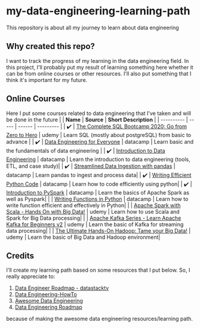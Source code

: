 # my-data-engineering-learning-path
This repository is about all my journey to learn about data engineering

## Why created this repo?
I want to track the progress of my learning in the data engineering field. In this project, I'll probably put my result of learning something here whether it can be from online courses or other resources. I'll also put something that I think it's important for my future.

## Online Courses
Here I put some courses related to data engineering that I've taken and will be done in the future
|  | **Name** | **Source** | **Short Description** | 
| ---------- | ----- | ------ | --------- |
| ✔️ | [The Complete SQL Bootcamp 2020: Go from Zero to Hero](https://www.udemy.com/course/the-complete-sql-bootcamp/)  | udemy  | Learn SQL (mostly about postgreSQL) from basic to advance |
| ✔️ | [Data Engineering for Everyone](https://learn.datacamp.com/courses/data-engineering-for-everyone)  | datacamp  | Learn basic and the fundamentals of data engineering |
| ✔️ | [Introduction to Data Engineering](https://learn.datacamp.com/courses/introduction-to-data-engineering)  | datacamp  | Learn the introduction to data engineering (tools, ETL, and case study)|
| ✔️ | [Streamlined Data Ingestion with pandas](https://learn.datacamp.com/courses/streamlined-data-ingestion-with-pandas)  | datacamp  | Learn pandas to ingest and process data|
| ✔️ | [Writing Efficient Python Code](https://learn.datacamp.com/courses/writing-efficient-python-code)  | datacamp  | Learn how to code efficiently using python|
| ✔️ | [Introduction to PySpark](https://learn.datacamp.com/courses/introduction-to-pyspark)  | datacamp  | Learn the basics of Apache Spark as well as Pyspark|
|  | [Writing Functions in Python](https://campus.datacamp.com/courses/writing-functions-in-python/)  | datacamp | Learn how to write function efficient and effectively in Python|
|  | [Apache Spark with Scala - Hands On with Big Data!](https://www.udemy.com/course/apache-spark-with-scala-hands-on-with-big-data/)  | udemy | Learn how to use Scala and Spark for Big Data processing|
|  | [Apache Kafka Series - Learn Apache Kafka for Beginners v2](https://www.udemy.com/course/apache-kafka/)  | udemy | Learn the basic of Kafka for streaming data processing|
|  | [The Ultimate Hands-On Hadoop: Tame your Big Data!](https://www.udemy.com/course/the-ultimate-hands-on-hadoop-tame-your-big-data/)  | udemy | Learn the basic of Big Data and Hadoop environment|

## Credits
I'll create my learning path based on some resources that I put below. So, I really appreciate to:
1. [Data Engineer Roadmap - datastacktv](https://github.com/datastacktv/data-engineer-roadmap)
2. [Data Engineering-HowTo](https://github.com/adilkhash/Data-Engineering-HowTo)
3. [Awesome Data Engineering](https://github.com/igorbarinov/awesome-data-engineering)
4. [Data Engineering Roadmap](https://github.com/boringPpl/data-engineer-roadmap)

because of making the awesome data engineering resources/learning path.